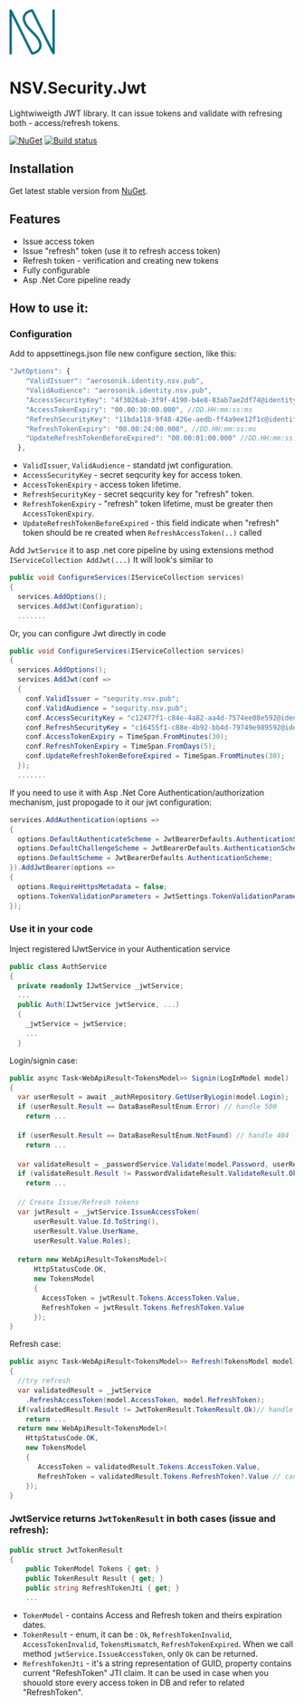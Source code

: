 <img src="https://raw.githubusercontent.com/aerosonik/ValidationPipe/f5997cdfaff661d36939c45823e93bb613a3767d/icon.png" alt="nsv" height="80" />

# NSV.Security.Jwt
Lightwiweigth JWT library. It can issue tokens and validate with refresing both - access/refresh tokens.

[![NuGet](https://img.shields.io/nuget/v/NSV.Security.Jwt.svg)](https://www.nuget.org/packages/NSV.Security.Jwt) 
[![Build status](https://ci.appveyor.com/api/projects/status/r3yptmhufh3dl1xc?svg=true)](https://ci.appveyor.com/project/aerosonik/nsv-security-jwt)

## Installation

Get latest stable version from [NuGet](https://www.nuget.org/packages/NSV.Security.Jwt).

## Features

* Issue access token
* Issue "refresh" token (use it to refresh access token)
* Refresh token - verification and creating new tokens 
* Fully configurable
* Asp .Net Core pipeline ready

## How to use it:

### Configuration

Add to appsettinegs.json file new configure section, like this:
```js
"JwtOptions": {
    "ValidIssuer": "aerosonik.identity.nsv.pub",
    "ValidAudience": "aerosonik.identity.nsv.pub",
    "AccessSecurityKey": "4f3026ab-3f9f-4190-b4e8-83ab7ae2df74@identity.nsv.pub/defaultAcessSecurityKey",
    "AccessTokenExpiry": "00.00:30:00.000", //DD.HH:mm:ss:ms
    "RefreshSecurityKey": "11bda118-9f48-426e-aedb-ff4a9ee12f1c@identity.nsv.pub/defaultRefreshSecurityKey",
    "RefreshTokenExpiry": "00.00:24:00.000", //DD.HH:mm:ss:ms
    "UpdateRefreshTokenBeforeExpired": "00.00:01:00.000" //DD.HH:mm:ss:ms
  },
```

* `ValidIssuer`, `ValidAudience` - standatd jwt configuration.
* `AccessSecurityKey` - secret seqcurity key for access token.
* `AccessTokenExpiry` - access token lifetime.
* `RefreshSecurityKey` - secret seqcurity key for "refresh" token.
* `RefreshTokenExpiry` - "refresh" token lifetime, must be greater then `AccessTokenExpiry`.
* `UpdateRefreshTokenBeforeExpired` - this field indicate when "refresh" token should be re created when `RefreshAccessToken(..)` called


Add `JwtService` it to asp .net core pipeline by using extensions method 
`IServiceCollection AddJwt(...)`
It will look's similar to
```csharp
public void ConfigureServices(IServiceCollection services)
{
  services.AddOptions();
  services.AddJwt(Configuration);
  .......
```

Or, you can configure Jwt directly in code
```csharp
public void ConfigureServices(IServiceCollection services)
{
  services.AddOptions();
  services.AddJwt(conf =>
  {
    conf.ValidIssuer = "sequrity.nsv.pub";
    conf.ValidAudience = "sequrity.nsv.pub";
    conf.AccessSecurityKey = "c12477f1-c84e-4a82-aa4d-7574ee08e592@identity.nsv.pub/defaultAcessSecurityKey";
    conf.RefreshSecurityKey = "c16455f1-c88e-4b92-bb4d-79749e989592@identity.nsv.pub/defaultRefreshSecurityKey";
    conf.AccessTokenExpiry = TimeSpan.FromMinutes(30);
    conf.RefreshTokenExpiry = TimeSpan.FromDays(5);
    conf.UpdateRefreshTokenBeforeExpired = TimeSpan.FromMinutes(30);
  });
  .......
```

If you need to use it with Asp .Net Core Authentication/authorization mechanism, just propogade to it our jwt configuration:
```csharp
services.AddAuthentication(options =>
{
  options.DefaultAuthenticateScheme = JwtBearerDefaults.AuthenticationScheme;
  options.DefaultChallengeScheme = JwtBearerDefaults.AuthenticationScheme;
  options.DefaultScheme = JwtBearerDefaults.AuthenticationScheme;
}).AddJwtBearer(options =>
{
  options.RequireHttpsMetadata = false;
  options.TokenValidationParameters = JwtSettings.TokenValidationParameters();
});
```
### Use it in your code

Inject registered IJwtService in your Authentication service
```csharp
public class AuthService
{
  private readonly IJwtService _jwtService;
  ...
  public Auth(IJwtService jwtService, ...)
  {
    _jwtService = jwtService;
    ...
  }
```
Login/signin case:

```csharp
public async Task<WebApiResult<TokensModel>> Signin(LogInModel model)
{
  var userResult = await _authRepository.GetUserByLogin(model.Login);
  if (userResult.Result == DataBaseResultEnum.Error) // handle 500
    return ... 

  if (userResult.Result == DataBaseResultEnum.NotFound) // handle 404
    return ...
  
  var validateResult = _passwordService.Validate(model.Password, userResult.Value.Password);
  if (validateResult.Result != PasswordValidateResult.ValidateResult.Ok) // handle 401
    return ...
            
  // Create Issue/Refresh tokens
  var jwtResult = _jwtService.IssueAccessToken(
      userResult.Value.Id.ToString(),
      userResult.Value.UserName,
      userResult.Value.Roles);

  return new WebApiResult<TokensModel>(
      HttpStatusCode.OK,
      new TokensModel
      {
        AccessToken = jwtResult.Tokens.AccessToken.Value,
        RefreshToken = jwtResult.Tokens.RefreshToken.Value
      });
}
```
Refresh case:

```csharp
public async Task<WebApiResult<TokensModel>> Refresh(TokensModel model)
{
  //try refresh
  var validatedResult = _jwtService
    .RefreshAccessToken(model.AccessToken, model.RefreshToken);
  if(validatedResult.Result != JwtTokenResult.TokenResult.Ok)// handle 401
    return ...
  return new WebApiResult<TokensModel>(
    HttpStatusCode.OK, 
    new TokensModel
    {
       AccessToken = validatedResult.Tokens.AccessToken.Value,
       RefreshToken = validatedResult.Tokens.RefreshToken?.Value // can be null? when accessToken refreshed only
    });
}
```
### JwtService returns `JwtTokenResult` in both cases (issue and refresh):

```csharp
public struct JwtTokenResult
{ 
    public TokenModel Tokens { get; }
    public TokenResult Result { get; }
    public string RefreshTokenJti { get; }
    ...
```
* `TokenModel` - contains Access and Refresh token and theirs expiration dates.
* `TokenResult` - enum, it can be : `Ok`, `RefreshTokenInvalid`, `AccessTokenInvalid`, `TokensMismatch`, `RefreshTokenExpired`. When we call method `jwtService.IssueAccessToken`,  only `Ok` can be returned.
* `RefreshTokenJti` - it's a string representation of GUID, property contains current "RefeshToken" JTI claim. It can be used in case when you shouold store every access token in DB and refer to related "RefreshToken".
